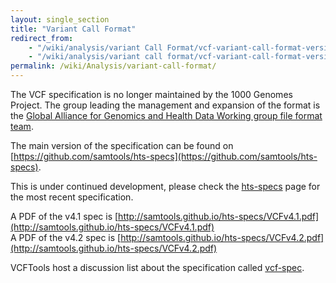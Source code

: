 ```yaml
---
layout: single_section
title: "Variant Call Format"
redirect_from:
    - "/wiki/analysis/variant Call Format/vcf-variant-call-format-version-41/"
    - "/wiki/analysis/variant call format/vcf-variant-call-format-version-41/"
permalink: /wiki/Analysis/variant-call-format/
---
```


The VCF specification is no longer maintained by the 1000 Genomes Project. The group leading the management and expansion of the format is the [Global Alliance for Genomics and Health Data Working group file format team](http://ga4gh.org/#/fileformats-team).

The main version of the specification can be found on [https://github.com/samtools/hts-specs](https://github.com/samtools/hts-specs).

This is under continued development, please check the [hts-specs](https://github.com/samtools/hts-specs) page for the most recent specification.

A PDF of the v4.1 spec is [http://samtools.github.io/hts-specs/VCFv4.1.pdf](http://samtools.github.io/hts-specs/VCFv4.1.pdf)  
A PDF of the v4.2 spec is [http://samtools.github.io/hts-specs/VCFv4.2.pdf](http://samtools.github.io/hts-specs/VCFv4.2.pdf)

VCFTools host a discussion list about the specification called [vcf-spec](http://sourceforge.net/p/vcftools/mailman/).
